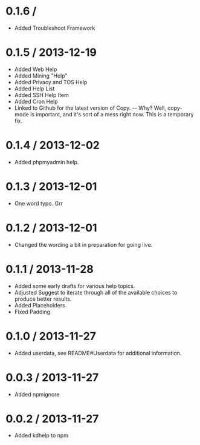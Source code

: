# 0.1.6 /

- Added Troubleshoot Framework

# 0.1.5 / 2013-12-19

- Added Web Help
- Added Mining "Help"
- Added Privacy and TOS Help
- Added Help List
- Added SSH Help Item
- Added Cron Help
- Linked to Github for the latest version of Copy. -- Why? Well, copy-mode is
  important, and it's sort of a mess right now. This is a temporary fix.

# 0.1.4 / 2013-12-02

- Added phpmyadmin help.

# 0.1.3 / 2013-12-01

- One word typo. Grr

# 0.1.2 / 2013-12-01

- Changed the wording a bit in preparation for going live.

# 0.1.1 / 2013-11-28

- Added some early drafts for various help topics.
- Adjusted Suggest to iterate through all of the available choices to produce
  better results.
- Added Placeholders
- Fixed Padding

# 0.1.0 / 2013-11-27

- Added userdata, see README#Userdata for additional information.

# 0.0.3 / 2013-11-27

- Added npmignore

# 0.0.2 / 2013-11-27

- Added kdhelp to npm
